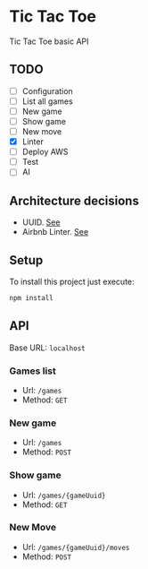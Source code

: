 # Tic Tac Toe

Tic Tac Toe basic API

## TODO

- [ ] Configuration
- [ ] List all games
- [ ] New game
- [ ] Show game
- [ ] New move
- [x] Linter
- [ ] Deploy AWS
- [ ] Test
- [ ] AI

## Architecture decisions

* UUID. [See](https://medium.com/@Mareks_082/auto-increment-keys-vs-uuid-a74d81f7476a)
* Airbnb Linter. [See](https://github.com/airbnb/javascript)

## Setup

To install this project just execute:

```bash
npm install
```

## API

Base URL: `localhost`

### Games list

* Url: `/games`
* Method: `GET`

### New game

* Url: `/games`
* Method: `POST`

### Show game

* Url: `/games/{gameUuid}`
* Method: `GET`

### New Move

* Url: `/games/{gameUuid}/moves`
* Method: `POST`
